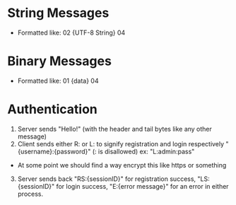 String Messages
===============
 - Formatted like: 02 {UTF-8 String} 04
 
Binary Messages
===============
 - Formatted like: 01 {data} 04 
 
Authentication
==============
 1. Server sends "Hello!" (with the header and tail bytes like any other message)
 2. Client sends either R: or L: to signify registration and login respectively "{username}:{password}" (: is disallowed) ex: "L:admin:pass"
   - At some point we should find a way encrypt this like https or something
 3. Server sends back "RS:{sessionID}" for registration success, "LS:{sessionID}" for login success, "E:{error message}" for an error in either process.